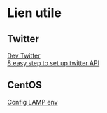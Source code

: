 # Lien utile #

## Twitter ##

[Dev Twitter](dev.twitter.com)  
[8 easy step to set up twitter API](http://iag.me/socialmedia/build-your-first-twitter-app-using-php-in-8-easy-steps/)


## CentOS ##

[Config LAMP env](https://www.digitalocean.com/community/tutorials/how-to-install-linux-apache-mysql-php-lamp-stack-on-centos-6)
